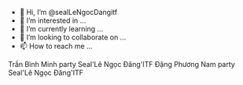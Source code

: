 - 👋 Hi, I’m @sealLeNgocDangitf
- 👀 I’m interested in ...
- 🌱 I’m currently learning ...
- 💞️ I’m looking to collaborate on ...
- 📫 How to reach me ...

<!---
sealLeNgocDangitf/sealLeNgocDangitf is a ✨ special ✨ repository because its `README.md` (this file) appears on your GitHub profile.
You can click the Preview link to take a look at your changes.
--->

Trần Bình Minh party Seal'Lê Ngọc Đăng'ITF
Đặng Phương Nam party Seal'Lê Ngọc Đăng'ITF
